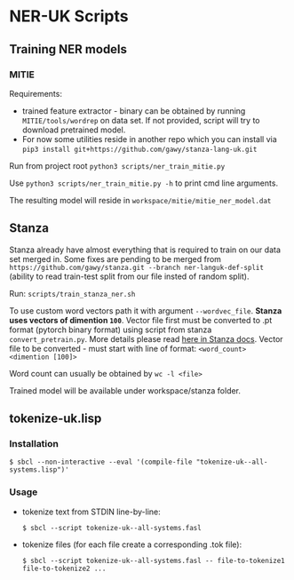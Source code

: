 # NER-UK Scripts

## Training NER models

### MITIE
Requirements:
* trained feature extractor - binary can be obtained by running `MITIE/tools/wordrep` on data set. If not provided, script will try to download pretrained model.
* For now some utilities reside in another repo which you can install via `pip3 install git+https://github.com/gawy/stanza-lang-uk.git`

Run from project root
`python3 scripts/ner_train_mitie.py`

Use `python3 scripts/ner_train_mitie.py -h` to print cmd line arguments.

The resulting model will reside in `workspace/mitie/mitie_ner_model.dat`

## Stanza
Stanza already have almost everything that is required to train on our data set merged in.
Some fixes are pending to be merged from `https://github.com/gawy/stanza.git --branch ner-languk-def-split` (ability to read train-test split from our file insted of random split).

Run: `scripts/train_stanza_ner.sh`

To use custom word vectors path it with argument `--wordvec_file`. **Stanza uses vectors of dimention `100`**.
Vector file first must be converted to .pt format (pytorch binary format) using script from stanza `convert_pretrain.py`. More details please read [here in Stanza docs](https://stanfordnlp.github.io/stanza/word_vectors.html).
Vector file to be converted - must start with line of format: `<word_count> <dimention [100]>`

Word count can usually be obtained by `wc -l <file>`

Trained model will be available under workspace/stanza folder.

## tokenize-uk.lisp

### Installation

```
$ sbcl --non-interactive --eval '(compile-file "tokenize-uk--all-systems.lisp")'
```

### Usage

- tokenize text from STDIN line-by-line:

    ```
    $ sbcl --script tokenize-uk--all-systems.fasl
    ```

- tokenize files (for each file create a corresponding .tok file):

    ```
    $ sbcl --script tokenize-uk--all-systems.fasl -- file-to-tokenize1 file-to-tokenize2 ...
    ```

